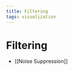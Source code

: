 ```yaml
---
title: Filtering
tags: visualization
---
```


# Filtering
- [[Noise Suppression]]
























